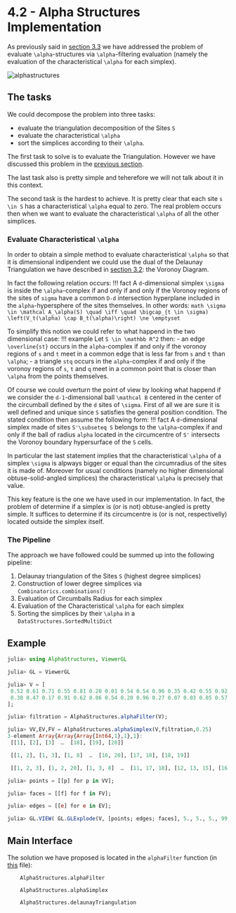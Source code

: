 # 4.2 - Alpha Structures Implementation

As previously said in [section 3.3](https://eonofri04.github.io/AlphaStructures.jl/alpha-structures/) we have addressed the problem of evaluate ``\alpha``-structures via ``\alpha``-filtering evaluation (namely the evaluation of the characteristical ``\alpha`` for each simplex).

![alphastructures](./images/LarAlphaShape.gif)

## The tasks

We could decompose the problem into three tasks:
 - evaluate the triangulation decomposition of the Sites ``S``
 - evaluate the characteristical ``\alpha``
 - sort the simplices according to their ``\alpha``.

The first task to solve is to evaluate the Triangulation. However we have discussed this problem in the [previous section](https://eonofri04.github.io/AlphaStructures.jl/delaunay-impl/).

The last task also is pretty simple and teherefore we will not talk about it in this context.

The second task is the hardest to achieve.
It is pretty clear that each site ``s \in S`` has a characteristical ``\alpha`` equal to zero.
The real problem occurs then when we want to evaluate the characteristical ``\alpha`` of all the other simplices.

### Evaluate Characteristical ``\alpha``

In order to obtain a simple method to evaluate characteristical ``\alpha`` so that it is dimensional indipendent we could use the dual of the Delaunay Triangulation we have described in [section 3.2](https://eonofri04.github.io/AlphaStructures.jl/voronoy/): the Voronoy Diagram.

In fact the following relation occurs:
!!! fact
    A ``d``-dimensional simplex ``\sigma`` is inside the ``\alpha``-complex if and only if and only if the Voronoy regions of the sites of ``sigma`` have a common ``D-d`` intersection hyperplane included in the ``alpha``-hypersphere of the sites themselves. In other words:
    ```math
    	\sigma \in \mathcal A_\alpha(S)
    	\quad \iff \quad
    	\bigcap_{t \in \sigma) \left(V_t(\alpha) \cap B_t(\alpha)\right) \ne \emptyset
    ```

To simplify this notion we could refer to what happend in the two dimensional case:
!!! example
    Let ``S \in \mathbb R^2`` then:
     - an edge ``\overline{st}`` occurs in the ``alpha``-complex if and only if the voronoy regions of ``s`` and ``t`` meet in a common edge that is less far from ``s`` and ``t`` than ``\alpha``;
     - a triangle ``stq`` occurs in the ``alpha``-complex if and only if the voronoy regions of ``s``, ``t`` and ``q`` meet in a common point that is closer than ``\alpha`` from the points themselves.

Of course we could overturn the point of view by looking what happend if we consider the ``d-1``-dimensional ball ``\mathcal B`` centered in the center of the circumball defined by the ``d`` sites of ``\sigma``.
First of all we are sure it is well defined and unique since ``S`` satisfies the general position condition.
The stated condition then assume the following form:
!!! fact
    A ``d``-dimensional simplex made of sites ``S'\subseteq S`` belongs to the ``\alpha``-complex if and only if the ball of radius ``alpha`` located in the circumcentre of ``S'`` intersects the Voronoy boundary hypersurface of the ``S`` cells.

In particular the last statement implies that the characteristical ``\alpha`` of a simplex ``\sigma`` is alpways bigger or equal than the circumradius of the sites it is made of. Moreover for usual conditions (namely no higher dimensional obtuse-solid-angled simplices) the characteristical ``\alpha`` is precisely that value.

This key feature is the one we have used in our implementation. In fact, the problem of determine if a simplex is (or is not) obtuse-angled is pretty simple. It suffices to determine if its circumcentre is (or is not, respectivelly) located outside the simplex itself.


### The Pipeline

The approach we have followed could be summed up into the following pipeline:
 1. Delaunay triangulation of the Sites ``S`` (highest degree simplices)
 2. Construction of lower degree simplices via `Combinatorics.combinations()`
 3. Evaluation of Circumballs Radius for each simplex
 4. Evaluation of the Characteristical ``\alpha`` for each simplex
 5. Sorting the simplices by their ``\alpha`` in a `DataStructures.SortedMultiDict`

## Example

```julia
julia> using AlphaStructures, ViewerGL

julia> GL = ViewerGL

julia> V = [
 0.52 0.61 0.71 0.55 0.81 0.20 0.01 0.54 0.54 0.96 0.35 0.42 0.55 0.92 0.41 0.36 0.23 0.35 0.11 0.59
 0.38 0.47 0.17 0.91 0.62 0.06 0.54 0.20 0.96 0.27 0.07 0.03 0.05 0.57 0.14 0.65 0.05 0.27 0.62 0.53
];

julia> filtration = AlphaStructures.alphaFilter(V);

julia> VV,EV,FV = AlphaStructures.alphaSimplex(V,filtration,0.25)
3-element Array{Array{Array{Int64,1},1},1}:
 [[1], [2], [3]  …  [18], [19], [20]]

 [[1, 2], [1, 3], [1, 8]  …  [16, 20], [17, 18], [18, 19]]  

 [[1, 2, 3], [1, 2, 20], [1, 3, 8]  …  [11, 17, 18], [12, 13, 15], [16, 18, 19]]

julia> points = [[p] for p in VV];

julia> faces = [[f] for f in FV];

julia> edges = [[e] for e in EV];

julia> GL.VIEW( GL.GLExplode(V, [points; edges; faces], 5., 5., 5., 99, 1) );
```

## Main Interface

The solution we have proposed is located in the `alphaFilter` function (in [this](https://github.com/eOnofri04/AlphaStructures.jl/blob/master/src/alpha_complex.jl) file):
```@docs
    AlphaStructures.alphaFilter
```

```@docs
    AlphaStructures.alphaSimplex
```

```@docs
    AlphaStructures.delaunayTriangulation
```

